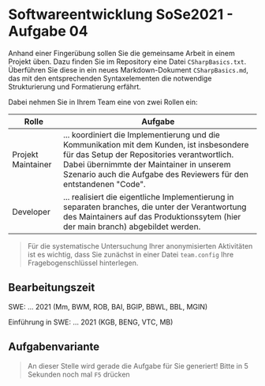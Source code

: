 # Softwareentwicklung SoSe2021 - Aufgabe 04

Anhand einer Fingerübung sollen Sie die gemeinsame Arbeit in einem Projekt üben. Dazu finden Sie im Repository eine Datei `CSharpBasics.txt`. Überführen Sie diese in ein neues Markdown-Dokument `CSharpBasics.md`, das mit den entsprechenden Syntaxelementen die notwendige Strukturierung und Formatierung erfährt. 

Dabei nehmen Sie in Ihrem Team eine von zwei Rollen ein:

| Rolle | Aufgabe |
|-------|---------|
| Projekt Maintainer | ... koordiniert die Implementierung und die Kommunikation mit dem Kunden, ist insbesondere für das Setup der Repositories verantwortlich. Dabei übernimmte der Maintainer in unserem Szenario auch die Aufgabe des Reviewers für den entstandenen "Code". |
| Developer | ... realisiert die eigentliche Implementierung in separaten branches, die unter der Verantwortung des Maintainers auf das Produktionssytem (hier der main branch) abgebildet werden. |

> Für die systematische Untersuchung Ihrer anonymisierten Aktivitäten ist es wichtig, dass Sie zunächst in einer Datei `team.config` Ihre Fragebogenschlüssel hinterlegen.  

## Bearbeitungszeit

SWE: ... 2021 (Mm, BWM, ROB, BAI, BGIP, BBWL, BBL, MGIN)

Einführung in SWE: ... 2021 (KGB, BENG, VTC, MB)

## Aufgabenvariante 

> An dieser Stelle wird gerade die Aufgabe für Sie generiert! Bitte in 5 Sekunden noch mal `F5` drücken

